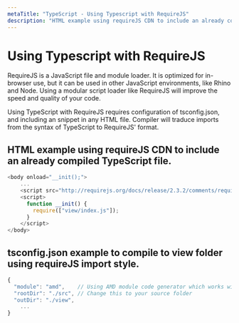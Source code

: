 ```yaml
---
metaTitle: "TypeScript - Using Typescript with RequireJS"
description: "HTML example using requireJS CDN to include an already compiled TypeScript file., tsconfig.json example to compile to view folder using requireJS import style."
---
```


# Using Typescript with RequireJS


RequireJS is a JavaScript file and module loader. It is optimized for in-browser use, but it can be used in other JavaScript environments, like Rhino and Node. Using a modular script loader like RequireJS will improve the speed and quality of your code.

Using TypeScript with RequireJS requires configuration of tsconfig.json, and including an snippet in any HTML file. Compiler will traduce imports from the syntax of TypeScript to RequireJS' format.



## HTML example using requireJS CDN to include an already compiled TypeScript file.


```js
<body onload="__init();">
    ...
    <script src="http://requirejs.org/docs/release/2.3.2/comments/require.js"></script>
    <script>
      function __init() {
        require(["view/index.js"]);
      }
    </script>
</body>

```



## tsconfig.json example to compile to view folder using requireJS import style.


```js
{
  "module": "amd",    // Using AMD module code generator which works with requireJS
  "rootDir": "./src", // Change this to your source folder
  "outDir": "./view",
    ...      
}

```

